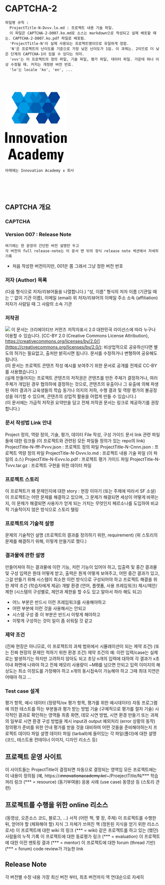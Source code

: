 # CAPTCHA-2
```
파일명 규칙 :
  ProjectTitle-N-Dvvv.lo.md : 프로젝트 내용 기술 파일.
  이 파일은 CAPTCHA-2-D007.ko.md로 소스는 markdown으로 작성되고 실제 배포할 때는. CAPTCHA-2-D007.ko.pdf 파일로 배포됨.
  'ProjectTitle-N'이 실제 사용되는 프로젝트명이므로 유일하게 정함.
  'N'은 프로젝트의 난이도를 기준으로 가장 낮은 난이도가 1임. 이 과제는. 2이므로 더 낮은 단계의 CAPTCHA-1이 있을 수 있다는 의미.
  'vvv'는 이 프로젝트의 정의 파일, 기술 파일, 평가 파일, 데이터 파일. 가운데 하나 이상 수정될 때. 커지는 개정판 버전 번호.
  'lo'는 locale 'ko', 'en', ...
```

<br><br><br>
<img src="IA.jpg" width="200px"></img> 
```
아래에는 Innovation Academy x 회사
```

<br><br><br>

## CAPTCHA 개요

### CAPTCHA

### Version 007 : Release Note
```
여기에는 한 문장의 간단한 버전 설명만 두고
각 버전의 full release-note는 이 문서 맨 뒤의 정식 release note 섹션에서 자세히 기록
```
* 처음 작성한 버전이지만, 001은 쫌 그래서 그냥 정한 버전 번호


### 저자 (Author) 목록
(다음 형식으로 저자/리뷰어들을 나열합니다.)
“성, 이름” 형식의 저자 이름 (기관일 때는 ‘,’ 없이 기관 이름),
이메일 (email)
위 저자/리뷰어의 이메일 주소
소속 (affiliation)
저자가 사람일 때 그 사람의 소속 기관

### 저작권

<img src="https://mirrors.creativecommons.org/presskit/buttons/88x31/png/by.png" width="80px"></img>
이 문서는 크리에이티브 커먼즈 저작자표시 2.0 대한민국 라이선스에 따라
누구나 이용할 수 있습니다.
[CC-BY 2.0 (Creative Commons License Attribution), https://creativecommons.org/licenses/by/2.0/](https://creativecommons.org/licenses/by/2.0/):
비상업적으로 공유하신다면 별도의 허가는 필요없고, 출처만 밝히시면 됩니다.
문서를 수정하거나 변형하여 공유해도 됩니다.
<br>(이 문서는 프로젝트 콘텐츠 작성 예시를 보여주기 위한 문서로 공개를 전제로 CC-BY를 사용했습니다.)
<br>(실제 만들어지는 프로젝트 콘텐츠의 저작권은 콘텐츠를 만든 주체가 결정하거나, 여러 주체가 개입된 경우 협의하에 결정하는 것으로, 콘텐츠의 유출이나 그 유출에 의해 파생된 여러 결과가 교육생들의 학습 동기나 의지의 저하, 수행 결과 및 역량 평가의 불공정성을 야기할 수 있으며, 콘텐츠의 상업적 활용을 어렵게 만들 수 있습니다.)
<br>(이 문서에는 가급적 저작권 요약만을 담고 전체 저작권 문서는 링크로 제공하기를 권장합니다.)


### 문서 작성법 Link 안내
Project 정의, 역량 정의, 기술, 평가, 데이터 File 작성, 구성 가이드 문서 link
관련 파일 들에 대한 링크들 (이 프로젝트와 관련된 모든 파일들 정의가 있는 repo의 link)
ProjectTitle-N-fff-Pvvv.json : 프로젝트 정의 파일
ProjectTitle-N-Cnnn.json : 프로젝트 역량 정의 파일
ProjectTitle-N-Dvvv.lo.md : 프로젝트 내용 기술 파일 (이 파일의 소스)
ProjectTitle-N-Evvv.lo.pdf : 프로젝트 평가 가이드 파일
ProjectTitle-N-Tvvv.tar.gz : 프로젝트 구현을 위한 데이터 파일

### 프로젝트 스토리
이 프로젝트가 왜 문제인지에 대한 story : 현장 이야기 (또는 주제에 따라서 SF 소설)
이 프로젝트는 어떤 문제를 해결하고 있으며,
그 문제가 해결되면 세상이 어떻게 바뀌는지,
이 문제가 해결되면 사용자가 얻게 되는 가치는 무엇인지
페르소나를 도입하여 비교적 기술적이지 않은 방식으로 스토리 텔링

### 프로젝트의 기술적 설명
문제의 기술적인 설명 (프로젝트의 결과를 정의하기 위한, requirement)
(위 스토리의 문제를 해결하기 위해, 이렇게 만들기로 했다.)

### 결과물에 관한 설명
만들어져야 하는 결과물에 이런 기능, 저런 기능이 있어야 하고,
입출력 및 중간 결과물 및 구성
입력은 뭔데 어떻게 받고,
출력은 뭔게 어떻게 보여주고, 
어떤 중간 결과가 있고,
그걸 만들기 위해 시스템이 최소한 이런 방식으로 구성되어야 하고
프로젝트 해결을 위한 제약 조건 (학습자에게 제공)
개발 환경 (언어, 플랫폼, 사용 프레임워크) 제시/제안/제한
(시스템의 구성별로, 제안과 제한을 할 수도 있고 알아서 하라 해도 되고)
- 어느 부분은 반드시 이런 프레임워크를 사용해야하고
- 어떤 부분에 이런 것을 사용해서는 안되고
- 시스템 구성 중 이 부분은 반드시 이렇게 해야하고
- 이렇게 구성하는 것이 일이 좀 쉬워질 것 같고

### 제약 조건
(진짜 현장은 아니므로, 이 프로젝트의 과제 범위에서 시뮬레이션이 되는 제약 조건)
(또는 진짜 현장의 문제인 척하기 위한 환경 조건)
제약 조건의 예:
이런 입력/case는 실제로는 발생하기는 하지만 고려하지 않아도 되고
초당 n개의 입력에 대하여 각 결과가 x초 이내 화면에 나와야 하고
전체 메모리 사용량이 ~MB를 넘으면 안되고
입력 이미지의 해상도는 최소 이정도를 가정해야 하고
x개의 동시접속이 가능해야 하고 그때 최대 지연은 어때야 하고
...
### Test case 설계
평가 항목, 예시 데이터 (정량적/ox 평가 항목, 평가를 위한 예시데이터)
자동 프로그램에 의한 테스트를 하는 부분들과 평가 받는 방법 기술
	(구체적으로 평가를 절차 기술)
시각적인 결과로 확인하는 영역들
최종 화면, 데모 시연 방법, 시연 환경 만들기
또는 과제의 일부로 시연 환경 구성 방법을 제시
input과 output
예외처리 (error 상황의 동작) 정의평가 준비를 위한 안내
평가를 받을 것을 대비하여 어떤 것들을 준비해야하는지
프로젝트 데이타 파일 설명
데이터 파일 (tarball)에 들어있는 각 파일(폴더)에 대한 설명
 (코드, 테스트용 컨테이너 이미지, 디자인 리소스 등)

## 프로젝트 운영 사이트
이 사이트들는 ProjectTitle이 결정되면 자동으로 결정되는 영역임
모든 프로젝트에는 이 내용이 정의됨
(예, https://~~.innovationacademy.kr/~~~/ProejectTitle/N/***
학습 꺼리 링크 (*** = resource)
(동기부여용) 응용 사례 (use case) 동영상 등 (스토리 관련)

## 프로젝트를 수행을 위한 online 리소스
(동영상, 오픈소스 코드, 블로그, …)
서적 (어떤 책, 몇 장, 주제)
이 프로젝트를 수행한 뒤, 얻어야 할 (체화해야 할) 지식 그 자체가 쓰여진 책
(정돈된 지식을 얻기 위한 리소스로서)
이 프로젝트에 대한 wiki 의 링크 (*** = wiki)
같은 프로젝트를 하고 있는 (했던) 사람들의 누적 기록
이 프로젝트에 대한 동료평가 링크 (*** = evaluation)
이 프로젝트에 대한 이전 멘토링 결과 (*** = mentor)
이 프로젝트에 대한 forum (thread 기반) (*** = forum)
code review가 가능한 link

## Release Note
각 버전별 수정 내용
가장 최신 버전 부터, 최초 버전까지 역 연대순으로 자세히
